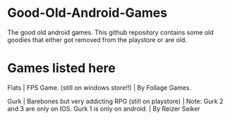# Good-Old-Android-Games
The good old android games. This github repository contains some old goodies that either got removed from the playstore or are old.

# Games listed here
Flats | FPS Game. (still on windows store!!) | By Follage Games. 

Gurk | Barebones but very addicting RPG (still on playstore) | Note: Gurk 2 and 3 are only on IOS. Gurk 1 is only on android. | By Reizer Seiker
